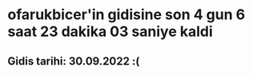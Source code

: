 # ofarukbicer'in gidisine son 4 gun 6 saat 23 dakika 03 saniye kaldi

## Gidis tarihi: 30.09.2022 :(